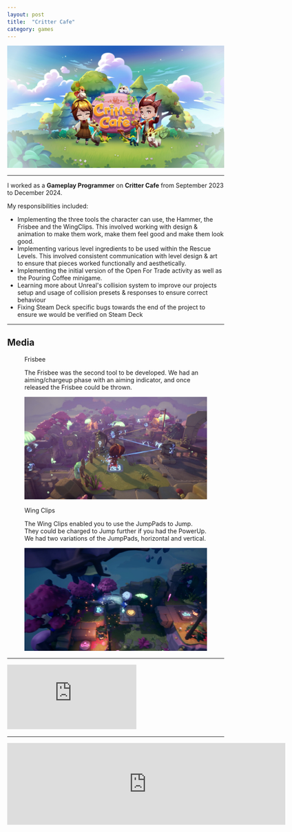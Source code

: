 ```yaml
---
layout: post
title:  "Critter Cafe"
category: games
---
```

<img class="heading_image" src="/assets/images/games/critter_cafe.jpeg" alt=""/>

<hr>

I worked as a **Gameplay Programmer** on **Critter Cafe** from September 2023 to December 2024.

My responsibilities included:
- Implementing the three tools the character can use, the Hammer, the Frisbee and the WingClips. This involved working with design & animation to make them work, make them feel good and make them look good.
- Implementing various level ingredients to be used within the Rescue Levels. This involved consistent communication with level design & art to ensure that pieces worked functionally and aesthetically.
- Implementing the initial version of the Open For Trade activity as well as the Pouring Coffee minigame.
- Learning more about Unreal's collision system to improve our projects setup and usage of collision presets & responses to ensure correct behaviour
- Fixing Steam Deck specific bugs towards the end of the project to ensure we would be verified on Steam Deck

<hr>

## Media

<figure>
    <figcaption>
        <p class="figure-title">Frisbee</p>
        <p>The Frisbee was the second tool to be developed. We had an aiming/chargeup phase with an aiming indicator, and once released the Frisbee could be thrown.</p>
    </figcaption>
    <div class="figcontent">
        <div> 
        <img src="/assets/images/games/critter_cafe/frisbee_aim_indicator.jpg" alt="">
        </div>
     </div>
</figure>

<figure>
    <figcaption>
        <p class="figure-title">Wing Clips</p>
        <p>The Wing Clips enabled you to use the JumpPads to Jump. They could be charged to Jump further if you had the PowerUp. We had two variations of the JumpPads, horizontal and vertical.</p>
    </figcaption>
    <div class="figcontent">
        <div> 
        <img src="/assets/images/games/critter_cafe/wing_clips.jpg" alt="">
        </div>
     </div>
</figure>

<hr>

<iframe class="large" src="https://www.youtube.com/embed/eAI0tRRipt0?si=OeRUFiCTcxahiNRT" title="YouTube video player" frameborder="0" allow="accelerometer; autoplay; clipboard-write; encrypted-media; gyroscope; picture-in-picture; web-share" referrerpolicy="strict-origin-when-cross-origin" allowfullscreen></iframe>

<hr>

<iframe class="small" src="https://store.steampowered.com/widget/2367610/" frameborder="0" width="646" height="190"></iframe>